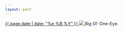 ```yaml
---
layout: post
---
```


<p>
  <a href="/285">
    <time>{{ page.date | date: "%e %B %Y" }}</time>
    <img src="https://s3.amazonaws.com/life.aaronjgreenberg.com/285.jpg">
  </a>
  Big Ol' One-Eye.
</p>
